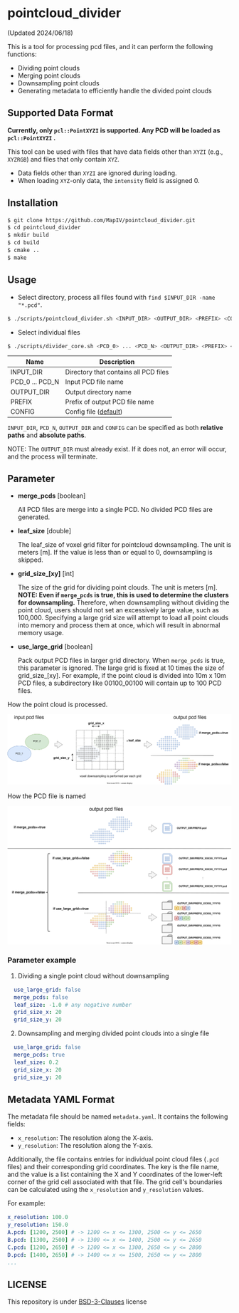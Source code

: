 # pointcloud_divider

(Updated 2024/06/18)

This is a tool for processing pcd files, and it can perform the following functions:

* Dividing point clouds
* Merging point clouds
* Downsampling point clouds
* Generating metadata to efficiently handle the divided point clouds

## Supported Data Format

**Currently, only `pcl::PointXYZI` is supported. Any PCD will be loaded as `pcl::PointXYZI` .**

This tool can be used with files that have data fields other than `XYZI` (e.g., `XYZRGB`) and files that only contain `XYZ`.

* Data fields other than `XYZI` are ignored during loading.
* When loading `XYZ`-only data, the `intensity` field is assigned 0.

## Installation

```bash
$ git clone https://github.com/MapIV/pointcloud_divider.git
$ cd pointcloud_divider
$ mkdir build
$ cd build
$ cmake ..
$ make
```

## Usage

  * Select directory, process all files found with `find $INPUT_DIR -name "*.pcd"`.

  ```bash
  $ ./scripts/pointcloud_divider.sh <INPUT_DIR> <OUTPUT_DIR> <PREFIX> <CONFIG>
  ```

  * Select individual files

  ```bash
  $ ./scripts/divider_core.sh <PCD_0> ... <PCD_N> <OUTPUT_DIR> <PREFIX> <CONFIG>
  ```

  | Name            | Description                                  |
  |-----------------|----------------------------------------------|
  | INPUT_DIR       | Directory that contains all PCD files        |
  | PCD_0 ... PCD_N | Input PCD file name                          |
  | OUTPUT_DIR      | Output directory name                        |
  | PREFIX          | Prefix of output PCD file name               |
  | CONFIG          | Config file ([default](config/default.yaml)) |

 `INPUT_DIR`, `PCD_N`, `OUTPUT_DIR` and `CONFIG` can be specified as both **relative paths** and **absolute paths**.

NOTE:  The `OUTPUT_DIR` must already exist. If it does not, an error will occur, and the process will terminate.

## Parameter

* **merge_pcds** [boolean]

    All PCD files are merge into a single PCD. No divided PCD files are generated.

* **leaf_size** [double]

    The leaf_size of voxel grid filter for pointcloud downsampling. The unit is meters [m].
    If the value is less than or equal to 0, downsampling is skipped.

* **grid_size_[xy]** [int]

   The size of the grid for dividing point clouds. The unit is meters [m].
   **NOTE: Even if `merge_pcds` is true, this is used to determine the clusters for downsampling.**
   Therefore, when downsampling without dividing the point cloud, users should not set an excessively large value, such as 100,000. Specifying a large grid size will attempt to load all point clouds into memory and process them at once, which will result in abnormal memory usage.

* **use_large_grid** [boolean]

    Pack output PCD files in larger grid directory.
    When `merge_pcds` is true, this parameter is ignored.
    The large grid is fixed at 10 times the size of grid_size_[xy].
    For example, if the point cloud is divided into 10m x 10m PCD files, a subdirectory like 00100_00100 will contain up to 100 PCD files.

How the point cloud is processed.

![node_diagram](docs/how_to_be_downsampled.drawio.svg)

How the PCD file is named

![node_diagram](docs/output_file_name_pattern.drawio.svg)

### Parameter example

1. Dividing a single point cloud without downsampling

```yaml
  use_large_grid: false
  merge_pcds: false
  leaf_size: -1.0 # any negative number
  grid_size_x: 20
  grid_size_y: 20
```

2. Downsampling and merging divided point clouds into a single file

```yaml
  use_large_grid: false
  merge_pcds: true
  leaf_size: 0.2
  grid_size_x: 20
  grid_size_y: 20
```

## Metadata YAML Format

The metadata file should be named `metadata.yaml`. It contains the following fields:

- `x_resolution`: The resolution along the X-axis.
- `y_resolution`: The resolution along the Y-axis.

Additionally, the file contains entries for individual point cloud files (`.pcd` files) and their corresponding grid coordinates. The key is the file name, and the value is a list containing the X and Y coordinates of the lower-left corner of the grid cell associated with that file. The grid cell's boundaries can be calculated using the `x_resolution` and `y_resolution` values.

For example:

```yaml
x_resolution: 100.0
y_resolution: 150.0
A.pcd: [1200, 2500] # -> 1200 <= x <= 1300, 2500 <= y <= 2650
B.pcd: [1300, 2500] # -> 1300 <= x <= 1400, 2500 <= y <= 2650
C.pcd: [1200, 2650] # -> 1200 <= x <= 1300, 2650 <= y <= 2800
D.pcd: [1400, 2650] # -> 1400 <= x <= 1500, 2650 <= y <= 2800
...
```

## LICENSE

This repository is under [BSD-3-Clauses](LICENSE) license

